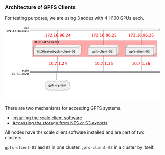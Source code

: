 ### Architecture of GPFS Clients

For testing purposes, we are using 3 nodes with 4 H100 GPUs each.

![](diagrams/baremetal-testing-1-diagram.png)

There are two mechanisms for accessing GPFS systems.

- [Installing the scale client software](installing-on-baremetal.md)
- [Accessing the storage from NFS or S3 exports](configuring-cluster-exports.md)

All nodes have the scale client software installed and are part of two clusters

`gpfs-client-01` and `02` in one cluster.
`gpfs-client-03` in a cluster by itself.
